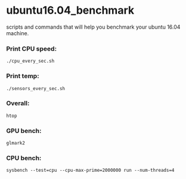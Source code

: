# ubuntu16.04_benchmark
scripts and commands that will help you benchmark your ubuntu 16.04 machine.

### Print CPU speed:
`./cpu_every_sec.sh`

### Print temp:
`./sensors_every_sec.sh`

### Overall:
`htop`

### GPU bench:
`glmark2`

### CPU bench:
`sysbench --test=cpu --cpu-max-prime=2000000 run --num-threads=4`

